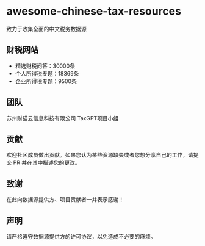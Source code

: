 # awesome-chinese-tax-resources
致力于收集全面的中文税务数据源

## 财税网站

- 精选财税问答：30000条
- 个人所得税专题：18369条
- 企业所得税专题：9500条

## 团队

苏州财猫云信息科技有限公司 TaxGPT项目小组

## 贡献

欢迎社区成员做出贡献。如果您认为某些资源缺失或者您想分享自己的工作，请提交 PR 并在其中描述您的更改。

## 致谢

在此向数据源提供方、项目贡献者一并表示感谢！

## 声明

请严格遵守数据源提供方的许可协议，以免造成不必要的麻烦。
